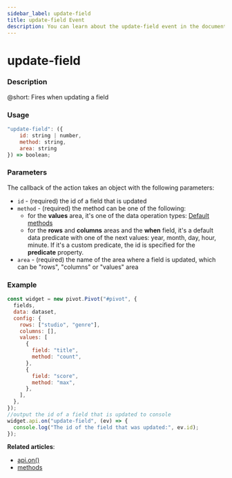 ```yaml
---
sidebar_label: update-field
title: update-field Event
description: You can learn about the update-field event in the documentation of the DHTMLX JavaScript Pivot library. Browse developer guides and API reference, try out code examples and live demos, and download a free 30-day evaluation version of DHTMLX Pivot.
---
```


# update-field

### Description

@short: Fires when updating a field

### Usage

~~~jsx {}
"update-field": ({
    id: string | number,
    method: string,
    area: string
}) => boolean;
~~~

### Parameters

The callback of the action takes an object with the following parameters:

- `id` - (required) the id of a field that is updated
- `method` - (required) the method can be one of the following:
  - for the **values** area, it's one of the data operation types: [Default methods](/guides/working-with-data#default-methods)
  - for the **rows** and **columns** areas and the **when** field, it's a default data predicate with one of the next values: year, month, day, hour, minute. If it's a custom predicate, the id is specified for the **predicate** property. 
- `area` - (required) the name of the area where a field is updated, which can be "rows", "columns" or "values" area

### Example

~~~jsx {19-22}
const widget = new pivot.Pivot("#pivot", {
  fields,
  data: dataset,
  config: {
    rows: ["studio", "genre"],
    columns: [],
    values: [
      {
        field: "title",
        method: "count",
      },
      {
        field: "score",
        method: "max",
      },
    ],
  },
});
//output the id of a field that is updated to console
widget.api.on("update-field", (ev) => {
  console.log("The id of the field that was updated:", ev.id);
});
~~~

**Related articles**:
- [api.on()](/api/internal/on-method)
- [methods](/api/config/method-property)
